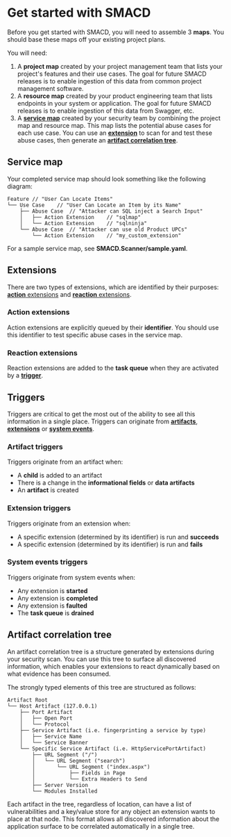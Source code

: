 # Get started with SMACD

Before you get started with SMACD, you will need to assemble 3 **maps**. You should base these maps off your existing project plans.

You will need:

1. A **project map** created by your project management team that lists your project's features and their use cases. The goal for future SMACD releases is to enable ingestion of this data from common project management software.
2. A **resource map** created by your product engineering team that lists endpoints in your system or application. The goal for future SMACD releases is to enable ingestion of this data from Swagger, etc.
3. A [**service map**](#service-map) created by your security team by combining the project map and resource map. This map lists the potential abuse cases for each use case. You can use an [**extension**](#extensions) to scan for and test these abuse cases, then generate an [**artifact correlation tree**](#artifact-correlation-tree).

## Service map

Your completed service map should look something like the following diagram:

```
Feature	// "User Can Locate Items"
└── Use Case	// "User Can Locate an Item by its Name"
    ├── Abuse Case	// "Attacker can SQL inject a Search Input"
    │   ├── Action Extension	// "sqlmap"
    │   └── Action Extension	// "sqlninja"
    └── Abuse Case	// "Attacker can use old Product UPCs"
        └── Action Extension	// "my_custom_extension"
```

For a sample service map, see **SMACD.Scanner/sample.yaml**.

## Extensions

There are two types of extensions, which are identified by their purposes: [**action** extensions](#action-extensions) and [**reaction** extensions](#reaction-extensions).

### Action extensions

Action extensions are explicitly queued by their **identifier**. You should use this identifier to test specific abuse cases in the service map.

### Reaction extensions

Reaction extensions are added to the **task queue** when they are activated by a [**trigger**](#triggers).

## Triggers

Triggers are critical to get the most out of the ability to see all this information in a single place. Triggers can originate from [**artifacts**](#artifact-triggers), [**extensions**](#extension-triggers) or [**system events**](#system-event-triggers).

### Artifact triggers

Triggers originate from an artifact when:

* A **child** is added to an artifact
* There is a change in the **informational fields** or **data artifacts**
* An **artifact** is created

### Extension triggers

Triggers originate from an extension when:

* A specific extension (determined by its identifier) is run and **succeeds**
* A specific extension (determined by its identifier) is run and **fails**

### System events triggers

Triggers originate from system events when:

* Any extension is **started**
* Any extension is **completed**
* Any extension is **faulted**
* The **task queue** is **drained**

## Artifact correlation tree

An artifact correlation tree is a structure generated by extensions during your security scan. You can use this tree to surface all discovered information, which enables your extensions to react dynamically based on what evidence has been consumed.

The strongly typed elements of this tree are structured as follows:

```
Artifact Root
└── Host Artifact (127.0.0.1)
    ├── Port Artifact
    │   ├── Open Port
    │   └── Protocol
    ├── Service Artifact (i.e. fingerprinting a service by type)
    │   ├── Service Name
    │   └── Service Banner
    └── Specific Service Artifact (i.e. HttpServicePortArtifact)
        ├── URL Segment ("/")
        │   └── URL Segment ("search")
        │       └── URL Segment ("index.aspx")
        │           ├── Fields in Page
        │           └── Extra Headers to Send
        ├── Server Version
        └── Modules Installed
```

Each artifact in the tree, regardless of location, can have a list of vulnerabilities and a key/value store for any object an extension wants to place at that node. This format allows all discovered information about the application surface to be correlated automatically in a single tree.
